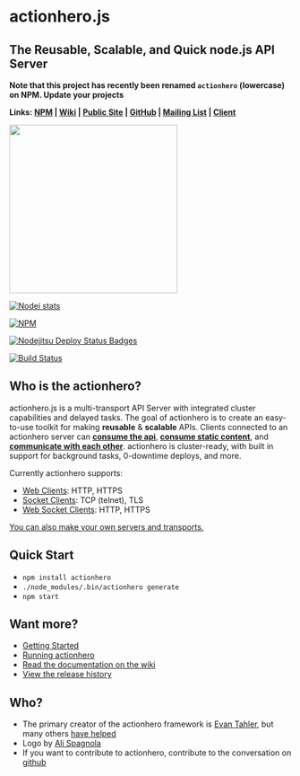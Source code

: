 # actionhero.js 
## The Reusable, Scalable, and Quick node.js API Server

**Note that this project has recently been renamed `actionhero` (lowercase) on NPM.  Update your projects**

**Links: [NPM](https://npmjs.org/package/actionhero) | [Wiki](http://actionherojs.com/wiki) | [Public Site](http://www.actionherojs.com) | [GitHub](https://github.com/evantahler/actionhero) | [Mailing List](https://groups.google.com/forum/?fromgroups=#!forum/actionhero-js) | [Client](https://github.com/evantahler/actionhero_client)**

<img src="https://raw.github.com/evantahler/actionhero/master/public/logo/actionhero.png" height="300"/>

[![Nodei stats](https://nodei.co/npm/actionhero.png?downloads=true)](https://npmjs.org/package/actionhero)

[![NPM](https://nodei.co/npm-dl/actionhero.png)](https://npmjs.org/package/actionhero)

[![Nodejitsu Deploy Status Badges](https://webhooks.nodejitsu.com/evantahler/actionhero.png)](http://demo.actionherojs.com)

[![Build Status](https://secure.travis-ci.org/evantahler/actionhero.png?branch=master)](http://travis-ci.org/evantahler/actionhero) 

## Who is the actionhero?
actionhero.js is a multi-transport API Server with integrated cluster capabilities and delayed tasks. The goal of actionhero is to create an easy-to-use toolkit for making **reusable** & **scalable** APIs.  Clients connected to an actionhero server can [**consume the api**](http://actionherojs.com/wiki/core/actions.html), [**consume static content**](http://actionherojs.com/wiki/core/file-server.html), and [**communicate with each other**](http://actionherojs.com/wiki/core/chat.html).  actionhero is cluster-ready, with built in support for background tasks, 0-downtime deploys, and more.

Currently actionhero supports:

- [Web Clients](http://actionherojs.com/wiki/servers/web.html): HTTP, HTTPS
- [Socket Clients](http://actionherojs.com/wiki/servers/socket.html): TCP (telnet), TLS
- [Web Socket Clients](http://actionherojs.com/wiki/servers/websocket.html): HTTP, HTTPS

[You can also make your own servers and transports.](http://actionherojs.com/wiki/core/servers.html)

## Quick Start

- `npm install actionhero`
- `./node_modules/.bin/actionhero generate`
- `npm start`

## Want more?

- [Getting Started](http://actionherojs.com/wiki/ops/getting-started.html)
- [Running actionhero](http://actionherojs.com/wiki/ops/running-actionhero.html)
- [Read the documentation on the wiki](http://actionherojs.com/wiki)
- [View the release history](https://github.com/evantahler/actionhero/releases/)

## Who?
* The primary creator of the actionhero framework is [Evan Tahler](http://evantahler.com), but many others [have helped](https://github.com/evantahler/actionhero/graphs/contributors)
* Logo by [Ali Spagnola](http://alispagnola.com/)
* If you want to contribute to actionhero, contribute to the conversation on [github](https://github.com/evantahler/actionhero)

###
